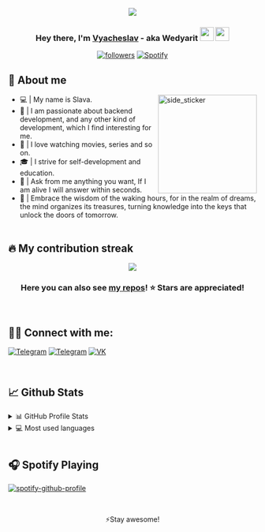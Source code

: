 
<p align="center">
  <img src="https://i.imgur.com/MhRI62b.gif">
</p>

<h3 align="center">Hey there, I'm <a href="https://github.com/Wedyarit">Vyacheslav</a> - aka Wedyarit <img src="https://media.giphy.com/media/hvRJCLFzcasrR4ia7z/giphy.gif" width="28"> <img src="https://emojis.slackmojis.com/emojis/images/1531849430/4246/blob-sunglasses.gif?1531849430" width="28"/></h3>

<p align="center">
  <a href="https://github.com/Wedyarit"><img alt="followers" title="Follow me on Github" src="https://img.shields.io/github/followers/Wedyarit?color=236ad3&style=for-the-badge&logo=github&label=Follow"/></a>  
  <a href="https://open.spotify.com/user/g3ansdmzkc19pankrj2eedd8c?si=f5bf27c6f0f14b78" target="_blank"><img src="https://img.shields.io/badge/Spotify-%231ED760.svg?&style=for-the-badge&logo=spotify&logoColor=white" alt="Spotify"></a>
</p>


## 📖 About me
<img align="right" width=200px height=200px alt="side_sticker" src="https://media.giphy.com/media/TEnXkcsHrP4YedChhA/giphy.gif" />

* 💻 | My name is Slava.
* 🎨 | I am passionate about backend development, and any other kind of development, which I find interesting for me.
* 📱 | I love watching movies, series and so on.
* 🎓 | I strive for self-development and education.
* :closed_book: | Ask from me anything you want, If I am alive I will answer within seconds. <br>
* :gem: | Embrace the wisdom of the waking hours, for in the realm of dreams, the mind organizes its treasures, turning knowledge into the keys that unlock the doors of tomorrow. <br><br>
 


## 🔥 My contribution streak

<p align="center">
  <a href="https://github.com/Wedyarit/github-readme-streak-stats">
    <img src="https://github-readme-streak-stats.herokuapp.com?user=Wedyarit&theme=midnight-purple"/>
  </a>
</p>

<h3 align="center">Here you can also see <a href="https://github.com/Wedyarit?tab=repositories">my repos</a>! ⭐ Stars are appreciated!</h3>
<br>


## 🙋‍♂️ Connect with me:

<p align="left">
  <a href="https://t.me/Wedyarit"><img alt="Telegram" title="Telegram" src="https://img.shields.io/badge/Telegram-2CA5E0?style=for-the-badge&logo=telegram&logoColor=white"/></a>
   <a href="wedyarit@gmail.com"><img alt="Telegram" title="Telegram" src="https://img.shields.io/badge/Gmail-D14836?style=for-the-badge&logo=gmail&logoColor=white"/></a>
  <a href="https://vk.com/wedyarit"><img alt="VK" title="VK" src="https://img.shields.io/badge/-VK-%232962FF?style=for-the-badge&logo=vk&logoColor=white"/></a>
</p>
<br>

## 📈 Github Stats

<details>
  <summary>📊 GitHub Profile Stats</summary>
  <br/>
  <a href=""><img alt="Wedyarit's Github Stats" src="https://github-readme-stats.vercel.app/api?username=Wedyarit&show_icons=true&count_private=true&theme=midnight-purple" /></a>
</details>

<details> 
  <summary>💻 Most used languages</summary>
  <br/>
  <a href=""><img alt="Wedyarit's Top Languages" src="https://github-readme-stats.vercel.app/api/top-langs/?username=Wedyarit&langs_count=10&layout=compact&theme=midnight-purple" /></a>
  <br/>
  <b>Note:</b> This chart is only a metric of which languages my public code on GitHub consists of and does not reflect my experience or skill level.
</details>
<br>

## 🎧 Spotify Playing
[![spotify-github-profile](https://spotify-github-profile.vercel.app/api/view?uid=g3ansdmzkc19pankrj2eedd8c&cover_image=true&theme=default)](https://open.spotify.com/user/g3ansdmzkc19pankrj2eedd8c?si=b8e61e659962426e)


<br />

<p align='center'>⚡Stay awesome!</p>
   
